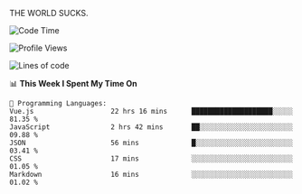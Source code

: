 THE WORLD SUCKS.

<!--START_SECTION:waka-->
![Code Time](http://img.shields.io/badge/Code%20Time-292%20hrs%2055%20mins-blue)

![Profile Views](http://img.shields.io/badge/Profile%20Views-0-blue)

![Lines of code](https://img.shields.io/badge/From%20Hello%20World%20I%27ve%20Written-1.5%20million%20lines%20of%20code-blue)

📊 **This Week I Spent My Time On** 

```text
💬 Programming Languages: 
Vue.js                   22 hrs 16 mins      ████████████████████░░░░░   81.35 % 
JavaScript               2 hrs 42 mins       ██░░░░░░░░░░░░░░░░░░░░░░░   09.88 % 
JSON                     56 mins             █░░░░░░░░░░░░░░░░░░░░░░░░   03.41 % 
CSS                      17 mins             ░░░░░░░░░░░░░░░░░░░░░░░░░   01.05 % 
Markdown                 16 mins             ░░░░░░░░░░░░░░░░░░░░░░░░░   01.02 % 
```


<!--END_SECTION:waka-->
